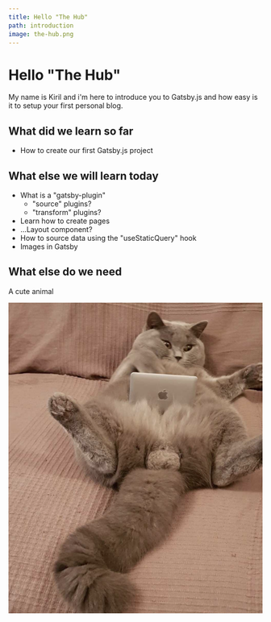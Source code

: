 ```yaml
---
title: Hello "The Hub"
path: introduction
image: the-hub.png
---
```


# Hello "The Hub"

My name is Kiril and i'm here to introduce you to Gatsby.js and how easy is it to setup your first personal blog.

## What did we learn so far

- How to create our first Gatsby.js project

## What else we will learn today

- What is a "gatsby-plugin"
  - "source" plugins?
  - "transform" plugins?
- Learn how to create pages
- ...Layout component?
- How to source data using the "useStaticQuery" hook
- Images in Gatsby

## What else do we need

A cute animal

![Cat Image](./cat.jpeg)